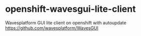 # openshift-wavesgui-lite-client
Wavesplatform GUI lite client on openshift with autoupdate https://github.com/wavesplatform/WavesGUI
